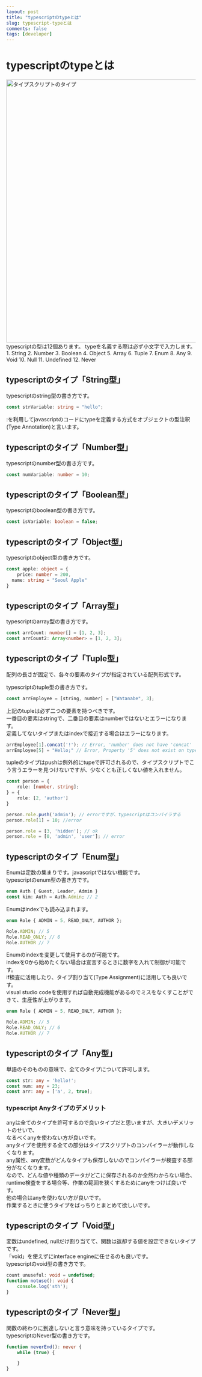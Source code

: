 ```yaml
---
layout: post
title: "typescriptのtypeとは"
slug: typescript-typeとは
comments: false
tags: [developer]
---
```

# typescriptのtypeとは
<img src="https://drive.google.com/uc?export=view&id=1GDoTF_NzXa5Vfgc-63SX7EoVypdn3Rov" alt="タイプスクリプトのタイプ"  width="700" >
typescriptの型は12個あります。  
typeを名義する際は必ず小文字で入力します。
1. String  
2. Number  
3. Boolean  
4. Object  
5. Array  
6. Tuple  
7. Enum  
8. Any
9. Void
10. Null
11. Undefined
12. Never

## typescriptのタイプ「String型」
typescriptのstring型の書き方です。
```typescript
const strVariable: string = "hello";
```
:を利用してjavascriptのコードにtypeを定義する方式をオブジェクトの型注釈(Type Annotation)と言います。  

## typescriptのタイプ「Number型」
typescriptのnumber型の書き方です。  
```typescript
const numVariable: number = 10;
```

## typescriptのタイプ「Boolean型」
typescriptのboolean型の書き方です。  
```typescript
const isVariable: boolean = false;
```

## typescriptのタイプ「Object型」
typescriptのobject型の書き方です。  
```typescript
const apple: object = {
	price: number = 200,
  name: string = "Seoul Apple"
}
```

## typescriptのタイプ「Array型」
typescriptのarray型の書き方です。  
```typescript
const arrCount: number[] = [1, 2, 3];
const arrCount2: Array<number> = [1, 2, 3];
```

## typescriptのタイプ「Tuple型」
配列の長さが固定で、各々の要素のタイプが指定されている配列形式です。  

typescriptのtuple型の書き方です。  
```typescript
const arrEmployee = [string, number] = ["Watanabe", 3];
```
上記のtupleは必ず二つの要素を持つべきです。  
一番目の要素はstringで、二番目の要素はnumberではないとエラーになります。  
定義してないタイプまたはindexで接近する場合はエラーになります。  
```typescript
arrEmployee[1].concat('!'); // Error, 'number' does not have 'concat'
arrEmployee[5] = "Hello;" // Error, Property '5' does not exist on type '[string, number]'
```

tupleのタイプはpushは例外的にtupeで許可されるので、タイプスクリプトでこう言うエラーを見つけないですが、少なくとも正しくない値を入れません。  
```typescript
const person = {
	role: [number, string];
} = {
	role: [2, 'author']
}

person.role.push('admin'); // errorですが、typescriptはコンパイラする
person.role[1] = 10; //error 

person.role = [3, 'hidden']; // ok
person.role = [0, 'admin', 'user']; // error
```

## typescriptのタイプ「Enum型」
Enumは定数の集まりです。javascriptではない機能です。  
typescriptのenum型の書き方です。  
```typescript
enum Auth { Guest, Leader, Admin }
const kim: Auth = Auth.Admin; // 2
```

Enumはindexでも読み込まれます。  
```typescript
enum Role { ADMIN = 5, READ_ONLY, AUTHOR };

Role.ADMIN; // 5
Role.READ_ONLY; // 6
Role.AUTHOR // 7
```

Enumのindexを変更して使用するのが可能です。  
indexを0から始めたくない場合は宣言するときに数字を入れて制御が可能です。  
if検査に活用したり、タイプ割り当て(Type Assignment)に活用しても良いです。  
visual studio codeを使用すれば自動完成機能があるのでミスをなくすことができて、生産性が上がります。  
```typescript
enum Role { ADMIN = 5, READ_ONLY, AUTHOR };

Role.ADMIN; // 5
Role.READ_ONLY; // 6
Role.AUTHOR // 7
```

## typescriptのタイプ「Any型」
単語のそのものの意味で、全てのタイプについて許可します。  
```typescript
const str: any = 'hello!';
const num: any = 23;
const arr: any = ['a', 2, true];
```

### typescript Anyタイプのデメリット
anyは全てのタイプを許可するので良いタイプだと思いますが、大きいデメリットのせいで、  
なるべくanyを使わない方が良いです。  
anyタイプを使用する全ての部分はタイプスクリプトのコンパイラーが動作しなくなります。  
any属性、any変数がどんなタイプも保存しないのでコンパイラーが検査する部分がなくなります。  
なので、どんな値や種類のデータがどこに保存されるのか全然わからない場合、runtime検査をする場合等、作業の範囲を狭くするためにanyをつけば良いです。  
他の場合はanyを使わない方が良いです。  
作業するときに使うタイプをばっちりとまとめて欲しいです。  

## typescriptのタイプ「Void型」
変数はundefined, nullだけ割り当てて、関数は返却する値を設定できないタイプです。  
「void」を使えずにinterface engineに任せるのも良いです。  
typescriptのvoid型の書き方です。
```typescript
count unuseful: void = undefined;
function notuse(): void {
	console.log('sth');
}
```

## typescriptのタイプ「Never型」
関数の終わりに到達しないと言う意味を持っているタイプです。  
typescriptのNever型の書き方です。
```typescript
function neverEnd(): never {
	while (true) {

	}
}
```